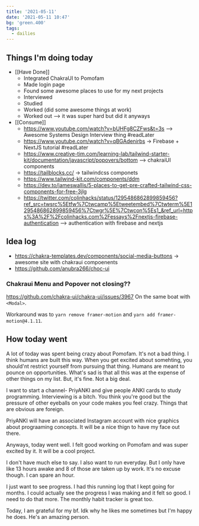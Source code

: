 ```yaml
---
title: '2021-05-11'
date: '2021-05-11 10:47'
bg: 'green.400'
tags:
  - dailies
---
```


## Things I'm doing today

- [[Have Done]]
	- Integrated ChakraUI to Pomofam
	- Made login page
	- Found some awesome places to use for my next projects
	- Interviewed
	- Studied
	- Worked (did some awesome things at work)
	- Worked out --> it was super hard but did it anyways
- [[Consume]]
	- https://www.youtube.com/watch?v=bUHFg8CZFws&t=3s --> Awesome Systems Design Interview thing #readLater 
	- https://www.youtube.com/watch?v=qBGAdenirbs -> Firebase + NextJS tutorial #readLater 
	- https://www.creative-tim.com/learning-lab/tailwind-starter-kit/documentation/javascript/popovers/bottom --> chakraiUI components
	- https://tailblocks.cc/ -> tailwindcss componets
	- https://www.tailwind-kit.com/components/ddm
	- https://dev.to/jameswallis/5-places-to-get-pre-crafted-tailwind-css-components-for-free-3jlg
	- https://twitter.com/colinhacks/status/1295486862899859456?ref_src=twsrc%5Etfw%7Ctwcamp%5Etweetembed%7Ctwterm%5E1295486862899859456%7Ctwgr%5E%7Ctwcon%5Es1_&ref_url=https%3A%2F%2Fcolinhacks.com%2Fessays%2Fnextjs-firebase-authentication --> authentication with firebase and nextjs
## Idea log
- https://chakra-templates.dev/components/social-media-buttons -> awesome site with chakraui compoenents
- https://github.com/anubra266/choc-ui

### Chakraui Menu and Popover not closing??
https://github.com/chakra-ui/chakra-ui/issues/3967
On the same boat with `<Modal>`.

Workaround was to `yarn remove framer-motion` and `yarn add framer-motion@4.1.11`.

## How today went

A lot of today was spent being crazy about Pomofam. It's not a bad thing. I think humans are built this way. When you get excited about somehting, you should'nt restrict yourself from pursuing that thing. Humans are meant to pounce on opportunities. What's sad is that all this was at the expense of other things on my list. But, it's fine. Not a big deal.

I want to start a channel- PriyANKI and give people ANKI cards to study programming. Interviewing is a bitch. You think you're good but the pressure of other eyeballs on your code makes you feel crazy. Things that are obvious are foreign.

PriyANKI will have an associated Instagram account with nice graphics about prograaming concepts. It will be a nice thign to have my face out there.

Anyways, today went well. I felt good working on Pomofam and was super excited by it. It will be a cool project.

I don't have much else to say. I also want to run everyday. But I only have like 13 hours awake and 8 of those are taken up by work. It's no excuse though. I can spare an hour.

I just want to see progress. I had this running log that I kept going for months. I could actually see the progress I was making and it felt so good. I need to do that more. The monthly habit tracker is great too.

Today, I am grateful for my bf. Idk why he likes me sometimes but I'm happy he does. He's an amazing person.